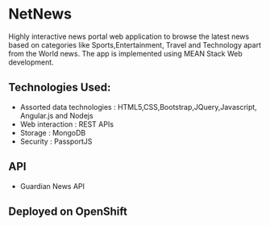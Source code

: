 # NetNews
Highly interactive news portal web application to browse the latest news based on categories like Sports,Entertainment, Travel and Technology apart from the World news. The app is implemented using MEAN Stack Web development.

## Technologies Used:
* Assorted data technologies : HTML5,CSS,Bootstrap,JQuery,Javascript, Angular.js and Nodejs
* Web interaction : REST APIs 
* Storage : MongoDB 
* Security : PassportJS

## API
* Guardian News API

## Deployed on OpenShift


